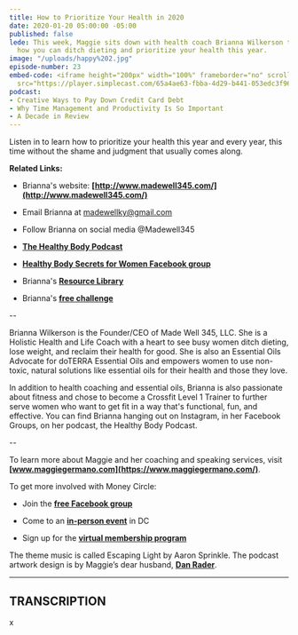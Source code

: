 ```yaml
---
title: How to Prioritize Your Health in 2020
date: 2020-01-20 05:00:00 -05:00
published: false
lede: This week, Maggie sits down with health coach Brianna Wilkerson to talk about
  how you can ditch dieting and prioritize your health this year.
image: "/uploads/happy%202.jpg"
episode-number: 23
embed-code: <iframe height="200px" width="100%" frameborder="no" scrolling="no" seamless
  src="https://player.simplecast.com/65a4ae63-fbba-4d29-b441-053edc3f9641?dark=false"></iframe>
podcast:
- Creative Ways to Pay Down Credit Card Debt
- Why Time Management and Productivity Is So Important
- A Decade in Review
---
```


Listen in to learn how to prioritize your health this year and every year, this time without the shame and judgment that usually comes along.

**Related Links:**

* Brianna's website: **[http://www.madewell345.com/](http://www.madewell345.com/)**

* Email Brianna at madewellky@gmail.com

* Follow Brianna on social media @Madewell345

* **[The Healthy Body Podcast](https://www.stitcher.com/podcast/anchor-podcasts/the-healthy-body-podcast)**

* **[Healthy Body Secrets for Women Facebook group](https://www.facebook.com/groups/restartyourhealthcommunity345/)**

* Brianna's **[Resource Library](https://madewell345.vipmembervault.com/teaser/courses/view/17)**

* Brianna's **[free challenge](http://www.madewell345.com/7-day-healthy-body-challenge/)**

--

Brianna Wilkerson is the Founder/CEO of Made Well 345, LLC. She is a Holistic Health and Life Coach with a heart to see busy women ditch dieting, lose weight, and reclaim their health for good. She is also an Essential Oils Advocate for doTERRA Essential Oils and empowers women to use non-toxic, natural solutions like essential oils for their health and those they love.

In addition to health coaching and essential oils, Brianna is also passionate about fitness and chose to become a Crossfit Level 1 Trainer to further serve women who want to get fit in a way that's functional, fun, and effective. You can find Brianna hanging out on Instagram, in her Facebook Groups, on her podcast, the Healthy Body Podcast.

--

To learn more about Maggie and her coaching and speaking services, visit **[www.maggiegermano.com](https://www.maggiegermano.com/)**.

To get more involved with Money Circle:

* Join the **[free Facebook group](https://www.facebook.com/groups/MoneyCircleGroup)**

* Come to an **[in-person event](https://www.maggiegermano.com/moneycircle/)** in DC

* Sign up for the **[virtual membership program](https://maggiegermano.podia.com/inner-circle)**

The theme music is called Escaping Light by Aaron Sprinkle. The podcast artwork design is by Maggie’s dear husband, **[Dan Rader](https://danrdesign.com/)**.

---

## TRANSCRIPTION

x